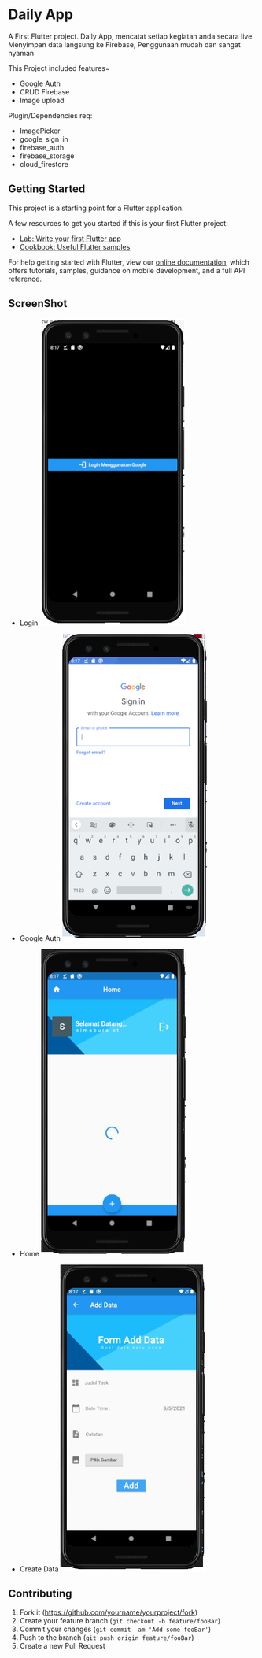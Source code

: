 # Daily App

A First Flutter project.
Daily App, mencatat setiap kegiatan anda secara live.
Menyimpan data langsung ke Firebase,
Penggunaan mudah dan sangat nyaman

This Project included features=

- Google Auth
- CRUD Firebase
- Image upload

Plugin/Dependencies req:

- ImagePicker
- google_sign_in
- firebase_auth
- firebase_storage
- cloud_firestore

## Getting Started

This project is a starting point for a Flutter application.

A few resources to get you started if this is your first Flutter project:

- [Lab: Write your first Flutter app](https://flutter.dev/docs/get-started/codelab)
- [Cookbook: Useful Flutter samples](https://flutter.dev/docs/cookbook)

For help getting started with Flutter, view our
[online documentation](https://flutter.dev/docs), which offers tutorials,
samples, guidance on mobile development, and a full API reference.

## ScreenShot

- Login
  ![Login](img/Login1.png)

- Google Auth
  ![GAuth](img/googleAuth.png)

- Home
  ![Home](img/Home.png)

- Create Data
  ![create](img/createData.png)

## Contributing

1. Fork it (<https://github.com/yourname/yourproject/fork>)
2. Create your feature branch (`git checkout -b feature/fooBar`)
3. Commit your changes (`git commit -am 'Add some fooBar'`)
4. Push to the branch (`git push origin feature/fooBar`)
5. Create a new Pull Request

